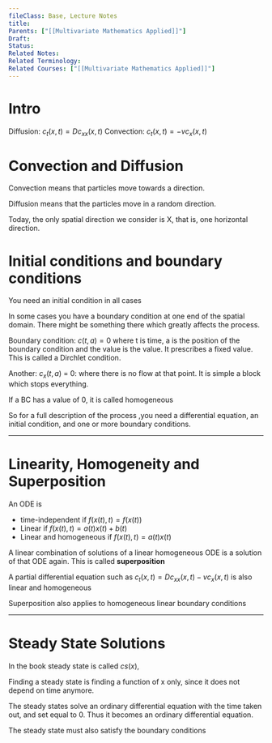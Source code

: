 ```yaml
---
fileClass: Base, Lecture Notes
title: 
Parents: ["[[Multivariate Mathematics Applied]]"]
Draft: 
Status: 
Related Notes: 
Related Terminology: 
Related Courses: ["[[Multivariate Mathematics Applied]]"]
---
```

# Intro
Diffusion: $c_t(x,t) = Dc_{xx}(x,t)$
Convection: $c_t(x,t)=-vc_x(x,t)$

# Convection and Diffusion
Convection means that particles move towards a direction.

Diffusion means that the particles move in a random direction. 

Today, the only spatial direction we consider is X, that is, one horizontal direction. 

# Initial conditions and boundary conditions
You need an initial condition in all cases

In some cases you have a boundary condition at one end of the spatial domain. There might be something there which greatly affects the process. 

Boundary condition: $c(t, a) = 0$ where t is time, a is the position of the boundary condition and the value is the value. It prescribes a fixed value. This is called a Dirchlet condition. 

Another: $c_x(t,a)$ = 0: where there is no flow at that point. It is simple a block which stops everything. 

If a BC has a value of 0, it is called homogeneous

So for a full description of the process ,you need a differential equation, an initial condition, and one or more boundary conditions. 

---
# Linearity, Homogeneity and Superposition
An ODE is 
- time-independent if $f(x(t), t)=f(x(t))$
- Linear if $f(x(t),t) = a(t)x(t)+b(t)$
- Linear and homogeneous if $f(x(t),t)=a(t)x(t)$

A linear combination of solutions of a linear homogeneous ODE is a solution of that ODE again. This is called **superposition**

A partial differential equation such as $c_t(x,t)=Dc_{xx}(x,t)-vc_x(x,t)$ is also linear and homogeneous

Superposition also applies to homogeneous linear boundary conditions

---
# Steady State Solutions
In the book steady state is called $cs(x)$, 

Finding a steady state is finding a function of x only,  since it does not depend on time anymore.

The steady states solve an ordinary differential equation with the time taken out, and set equal to 0. Thus it becomes an ordinary differential equation. 

The steady state must also satisfy the boundary conditions